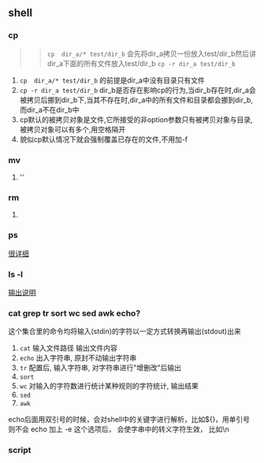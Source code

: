 ## shell 
### cp
>> `cp  dir_a/* test/dir_b` 会先将dir_a拷贝一份放入test/dir_b然后讲dir_a下面的所有文件放入test/dir_b 
>> `cp -r dir_a test/dir_b` 
>> 
1. `cp  dir_a/* test/dir_b` 的前提是dir_a中没有目录只有文件
2. `cp -r dir_a test/dir_b` dir_b是否存在影响cp的行为,当dir_b存在时,dir_a会被拷贝后挪到dir_b下,当其不存在时,dir_a中的所有文件和目录都会挪到dir_b,而dir_a不在dir_b中
3. cp默认的被拷贝对象是文件,它所接受的非option参数只有被拷贝对象与目录,被拷贝对象可以有多个,用空格隔开
4. 貌似cp默认情况下就会强制覆盖已存在的文件,不用加-f

### mv
1. ''

### rm
1. 


### ps
[很详细](https://juejin.cn/post/6844903938144075783#heading-25)

### ls -l
[输出说明](https://blog.csdn.net/weixin_44903147/article/details/102480711)

### cat grep tr sort wc sed awk echo?
这个集合里的命令均将输入(stdin)的字符以一定方式转换再输出(stdout)出来

1. `cat` 输入文件路径 输出文件内容
2. `echo` 出入字符串, 原封不动输出字符串
3. `tr`  配置后, 输入字符串, 对字符串进行"增删改"后输出
4. `sort`
5. `wc` 对输入的字符数进行统计某种规则的字符统计, 输出结果
6. `sed`
7. `awk`

echo后面用双引号的时候，会对shell中的关键字进行解析，比如${}，用单引号则不会
echo 加上 -e 这个选项后， 会使字串中的转义字符生效， 比如\n
### script